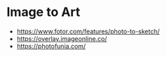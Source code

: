 # Image to Art
* https://www.fotor.com/features/photo-to-sketch/
* https://overlay.imageonline.co/
* https://photofunia.com/
